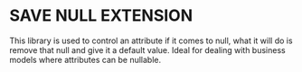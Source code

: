 # SAVE NULL EXTENSION
This library is used to control an attribute if it comes to null, what it will do is remove that null and give it a default value. Ideal for dealing with business models where attributes can be nullable.

